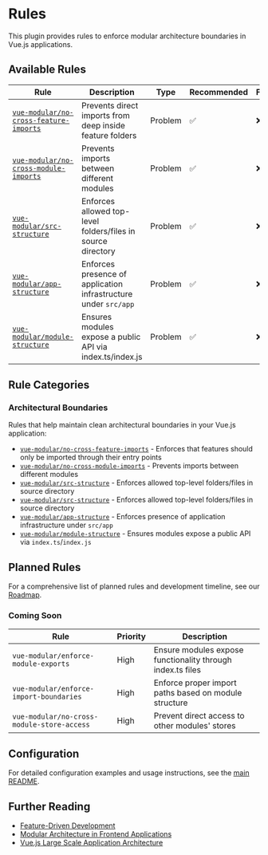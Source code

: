# Rules

This plugin provides rules to enforce modular architecture boundaries in Vue.js applications.

## Available Rules

| Rule                                                                          | Description                                                     | Type    | Recommended | Fixable |
| ----------------------------------------------------------------------------- | --------------------------------------------------------------- | ------- | ----------- | ------- |
| [`vue-modular/no-cross-feature-imports`](./rules/no-cross-feature-imports.md) | Prevents direct imports from deep inside feature folders        | Problem | ✅          | ❌      |
| [`vue-modular/no-cross-module-imports`](./rules/no-cross-module-imports.md)   | Prevents imports between different modules                      | Problem | ✅          | ❌      |
| [`vue-modular/src-structure`](./rules/src-structure.md)                       | Enforces allowed top-level folders/files in source directory    | Problem | ✅          | ❌      |
| [`vue-modular/app-structure`](./rules/app-structure.md)                       | Enforces presence of application infrastructure under `src/app` | Problem | ✅          | ❌      |
| [`vue-modular/module-structure`](./rules/module-structure.md)                 | Ensures modules expose a public API via index.ts/index.js       | Problem | ✅          | ❌      |

## Rule Categories

### Architectural Boundaries

Rules that help maintain clean architectural boundaries in your Vue.js application:

- [`vue-modular/no-cross-feature-imports`](./rules/no-cross-feature-imports.md) - Enforces that features should only be imported through their entry points
- [`vue-modular/no-cross-module-imports`](./rules/no-cross-module-imports.md) - Prevents imports between different modules
- [`vue-modular/src-structure`](./rules/src-structure.md) - Enforces allowed top-level folders/files in source directory
- [`vue-modular/src-structure`](./rules/src-structure.md) - Enforces allowed top-level folders/files in source directory
- [`vue-modular/app-structure`](./rules/app-structure.md) - Enforces presence of application infrastructure under `src/app`
- [`vue-modular/module-structure`](./rules/module-structure.md) - Ensures modules expose a public API via `index.ts`/`index.js`

## Planned Rules

For a comprehensive list of planned rules and development timeline, see our [Roadmap](./roadmap.md).

### Coming Soon

| Rule                                       | Priority | Description                                                |
| ------------------------------------------ | -------- | ---------------------------------------------------------- |
| `vue-modular/enforce-module-exports`       | High     | Ensure modules expose functionality through index.ts files |
| `vue-modular/enforce-import-boundaries`    | High     | Enforce proper import paths based on module structure      |
| `vue-modular/no-cross-module-store-access` | High     | Prevent direct access to other modules' stores             |

## Configuration

For detailed configuration examples and usage instructions, see the [main README](../README.md).

## Further Reading

- [Feature-Driven Development](https://en.wikipedia.org/wiki/Feature-driven_development)
- [Modular Architecture in Frontend Applications](https://martinfowler.com/articles/micro-frontends.html)
- [Vue.js Large Scale Application Architecture](https://vuejs.org/guide/scaling-up/state-management.html)
